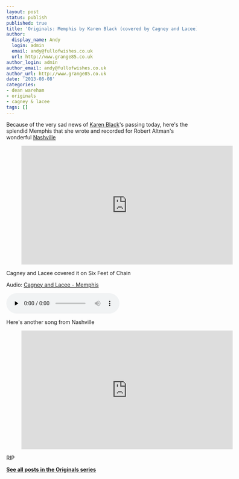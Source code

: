 ```yaml
---
layout: post
status: publish
published: true
title: 'Originals: Memphis by Karen Black (covered by Cagney and Lacee)'
author:
  display_name: Andy
  login: admin
  email: andy@fullofwishes.co.uk
  url: http://www.grange85.co.uk
author_login: admin
author_email: andy@fullofwishes.co.uk
author_url: http://www.grange85.co.uk
date: '2013-08-08'
categories:
- dean wareham
- originals
- cagney & lacee
tags: []
---
```

<p>Because of the very sad news of <a href="http://en.wikipedia.org/wiki/Karen_Black">Karen Black</a>'s passing today, here's the splendid Memphis that she wrote and recorded for Robert Altman's wonderful <a href="http://en.wikipedia.org/wiki/Nashville_%28film%29">Nashville</a></p>
<figure class="caption aligncenter"><iframe width="560" height="315" src="https://www.youtube.com/embed/1ITqqSvpucg" frameborder="0" allowfullscreen></iframe><figcaption class="caption-text"></figcaption></figure>
<p>Cagney and Lacee covered it on Six Feet of Chain</p>

<div class="well"><p class="audio">Audio: <a href="https://media.fullofwishes.co.uk/05-dean_wareham/audio/cagney-and-lacee-memphis.mp3">Cagney and Lacee - Memphis</a></p><audio controls="controls" preload="none" src="https://media.fullofwishes.co.uk/05-dean_wareham/audio/cagney-and-lacee-memphis.mp3"></audio></div>

<p>Here's another song from Nashville</p>
<figure class="caption aligncenter"><iframe width="560" height="315" src="https://www.youtube.com/embed/7foGZgv-53g" frameborder="0" allowfullscreen></iframe><figcaption class="caption-text"></figcaption></figure>
<p>RIP</p>
<p><strong><a href="/category/originals/" title="List: Originals">See all posts in the Originals series</a></strong></p>
